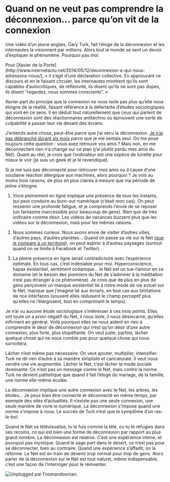 # Quand on ne veut pas comprendre la déconnexion… parce qu’on vit de la connexion

Une vidéo d’un jeune anglais, Gary Turk, fait l’éloge de la déconnexion et les internautes la visionnent par millions. Alors tout le monde se sent un devoir d’expliquer le phénomène. Pourquoi pas moi.<span id="more-35551"></span>

<div class="iframe" id="iframe1"></div>
Pour [Xavier de la Porte](http://www.internetactu.net/2014/05/12/deconnexion-a-qui-nous-adressons-nous/), « il s’agit d’une déclaration collective. En approuvant ce discours et en le faisant circuler, les internautes montrent qu’ils sont capables d’autocritiques, de réflexivité, ils disent qu’ils ne sont pas dupes, ils disent “regardez, nous sommes conscients”. »

Xavier part du principe que la connexion ne nous isole pas plus qu’elle nous éloigne de la réalité, faisant référence à la déferlante d’études sociologiques qui vont en ce sens. Il en déduit tout naturellement que ceux qui parlent de déconnexion sont des réactionnaires antitechno ou éprouvent une sorte de culpabilité à passer leur vie devant des écrans.

J’entends autre chose, peut-être parce que j’ai vécu la déconnexion. [Je n’ai pas débranché durant six mois](https://tcrouzet.com/jai-debranche/) parce que je me sentais seul. On me pose toujours cette question : vous avez retrouvé vos amis ? Mais non, en me déconnectant rien n’a changé sur ce plan (j’ai plutôt perdu mes amis du Net). Quant au réel, je crois que l’ordinateur est une espèce de lunette pour mieux le voir (je suis un geek et je le revendique).

Si je me suis pas déconnecté pour retrouver mes amis ou à cause d’une soudaine réaction allergique aux machines, alors pourquoi ? Je vois au moins trois raisons, de plus en plus claires à mesure que ma période de jeûne s’éloigne.

1. Vivre pleinement en ligne implique une présence de tous les instants, qui peut conduire au burn-out numérique (c’était mon cas). On peut ressentir une profonde fatigue, et je comprends l’envie de se reposer (un fantasme inaccessible pour beaucoup de gens). Rien que de très ordinaire comme désir. Les vidéos de vacances buzzent plus que les vidéos sur la déconnexion, mais pour les mêmes raisons.

2. Nous sommes curieux. Nous avons envie de visiter d’autres villes, d’autres pays, d’autres planètes… Quand on passe sa vie sur le Net ([que je compare à un territoire](https://tcrouzet.com/tag/territoire/)), on peut aspirer à d’autres paysages (surtout quand on se limite à Facebook et Twitter).

3. La pleine présence en ligne serait contradictoire avec l’expérience optimale. En tous cas, c’est indéniable pour moi. Hyperconscience, hapax existentiel, sentiment océanique… le Net est un tue-l’amour en ce domaine (et le besoin des pionniers du Net de s’adonner à la méditation n’est pas étranger à ce phénomène). Je crois que de plus en plus de gens perçoivent un manque existentiel lié à notre mode de vie actuel sur le Net, manque que j’imagine lié aux écrans, en tout cas aux limitations de nos interfaces (souvent elles réduisent le champ perceptif plus qu’elles ne l’élargissent, tout en comprimant le temps).

Je n’ai vu aucune étude sociologique s’intéresser à ces trois points. Elles ont toute un a priori négatif du Net, il nous isole, il nous désincarne, qu’elles infirment en général. Voilà pourquoi elles ne nous aident en rien à comprendre le désir de déconnexion qui n’est qu’un désir d’une autre connexion, plus forte, plus stupéfiante. On veut juste, parfois, lâcher quelque chose qui ne nous comble pas pour quelque chose qui nous survoltera.

Lâcher n’est même pas nécessaire. On veut ajouter, multiplier, intensifier. Turk ne dit rien d’autre à sa manière simpliste et caricaturale. Il veut nous vendre une vie augmentée. Lâcher le Net, c’est lâcher la mode sociale dominante. Ce n’est pas un message contre le Net, mais contre la norme. Turk ne devient pathétique que quand il fait l’éloge du mariage, de la famille, une norme elle-même éculée.

La déconnexion implique une autre connexion avec le Net, les arbres, les étoiles… Je peux bien être connecté et déconnecté en même temps, par exemple des sites d’actualités. Il n’existe pas une seule connexion, une seule manière de vivre le numérique. La déconnexion s’impose quand une norme s’impose à nous. Le succès de Turk n’est que le symptôme d’un ras-le-bol.

Quand le Net se télévisualise, tu le fuis comme la télé, ou tu te réfugies dans ses recoins, ce qui est bien une forme de déconnexion par rapport au plus grand nombre. La déconnexion est relative. C’est une expérience intime, et pourquoi pas mystique. Quand le sage part dans le désert, ce n’est pas pour se déconnecter, bien au contraire. Quand une expérience s’affadit, on la réforme. Le Net est en train de devenir trop normal pour trop de gens. Alors parler de la déconnexion sur le Net est tout naturel, même indispensable, c’est une façon de l’interroger pour le réinventer.

![Unplugged par Foomandoonian.](https://tcrouzet.com/images_tc/2014/05/unplug.jpg)